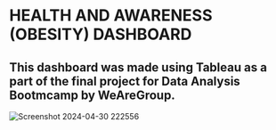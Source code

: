 # HEALTH AND AWARENESS (OBESITY) DASHBOARD  

## This dashboard was made using Tableau as a part of the final project for Data Analysis Bootmcamp by WeAreGroup.  

![Screenshot 2024-04-30 222556](https://github.com/prabinprojects/photos/assets/163358902/42424609-240a-4e59-b8bf-10ad834d7ba6)
